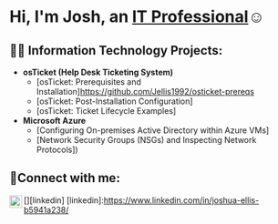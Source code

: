 <h1>Hi, I'm Josh, an <a href="www.linkedin.com/in/joshua-ellis30h">IT Professional</a>☺</h1>

<h2>👨‍💻 Information Technology Projects:</h2>

- <b>osTicket (Help Desk Ticketing System)</b>
  - [osTicket: Prerequisites and Installation]https://github.com/Jellis1992/osticket-prereqs
  - [osTicket: Post-Installation Configuration]
  - [osTicket: Ticket Lifecycle Examples]
- <b>Microsoft Azure</b>
  - [Configuring On-premises Active Directory within Azure VMs]
  - [Network Security Groups (NSGs) and Inspecting Network Protocols])

<h2>🤳Connect with me:</h2>


[<img align="left" alt="Josh | LinkedIn" width="22px" src="www.linkedin.com/in/joshua-ellis30" />][linkedin]
[linkedin]:https://www.linkedin.com/in/joshua-ellis-b5941a238/
